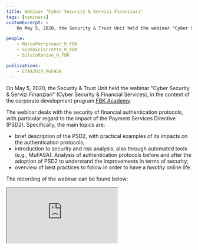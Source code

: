 ```yaml
---
title: Webinar "Cyber Security & Servizi Finanziari"
tags: [seminars]
customExcerpt: >
    On May 5, 2020, the Security & Trust Unit held the webinar "Cyber Security & Servizi Finanziari" (Cyber Security & Financial Services), in the context of the corporate development program FBK Academy. The webinar deals with the security of financial authentication protocols, with particolar regard to the impact of the Payment Services Directive (PSD2).

people:
    - MarcoPernpruner_R_FBK
    - GiadaSciarretta_R_FBK
    - SilvioRanise_H_FBK

publications:
    - ETAA2019_MuFASA
---
```


On May 5, 2020, the Security & Trust Unit held the webinar "Cyber Security & Servizi Finanziari" (Cyber Security & Financial Services), in the context of the corporate development program [FBK Academy](https://hr.fbk.eu/en/FBK-Academy-eng).

The webinar deals with the security of financial authentication protocols, with particolar regard to the impact of the Payment Services Directive (PSD2). Specifically, the main topics are:
- brief description of the PSD2, with practical examples of its impacts on the authentication protocols;
- introduction to security and risk analysis, also through automated tools (e.g., MuFASA). Analysis of authentication protocols before and after the adoption of PSD2 to understand the improvements in terms of security;
- overview of best practices to follow in order to have a *healthy* online life.

The recording of the webinar can be found below:

<div class="h_iframe">
    <iframe src="https://drive.google.com/file/d/1xSwDX0Kr77fwBHRTzPS7XOlSk2snSzzO/preview"></iframe>
</div>
<!--in the [event page](/events/webinar-cyber-security-servizi-finanziari-2020/).-->